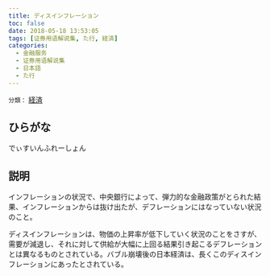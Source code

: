 ```yaml
---
title: ディスインフレーション
toc: false
date: 2018-05-18 13:53:05
tags: [证券用语解说集, た行, 経済]
categories:
  - 金融服务
  - 证券用语解说集
  - 日本語
  - た行
---
```


`分類：` [経済](/tags/経済/)

## ひらがな

でぃすいんふれーしょん

## 説明

インフレーションの状況で、中央銀行によって、弾力的な金融政策がとられた結果、インフレーションからは抜け出たが、デフレーションにはなっていない状況のこと。

ディスインフレーションは、物価の上昇率が低下していく状況のことをさすが、需要が減退し、それに対して供給が大幅に上回る結果引き起こるデフレーションとは異なるものとされている。バブル崩壊後の日本経済は、長くこのディスインフレーションにあったとされている。

